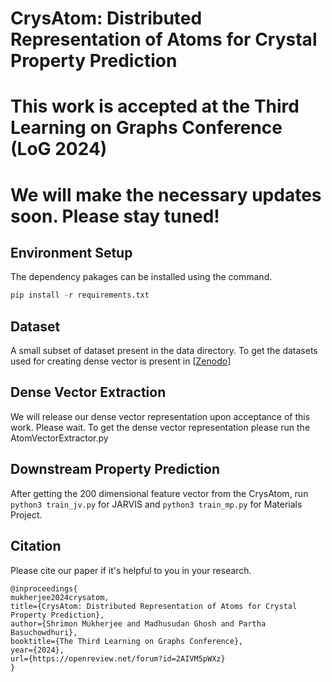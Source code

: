 # CrysAtom: Distributed Representation of Atoms for Crystal Property Prediction
# This work is accepted at the Third Learning on Graphs Conference (LoG 2024)
# We will make the necessary updates soon. Please stay tuned!
## Environment Setup
The dependency pakages can be installed using the command.
```python
pip install -r requirements.txt
```

## Dataset
A small subset of dataset present in the data directory. To get the datasets used for creating dense vector is present in [[Zenodo](https://zenodo.org/records/14242239?token=eyJhbGciOiJIUzUxMiJ9.eyJpZCI6IjA2NzVlMjVmLWM1ZWEtNDk4NC04ZmM5LTFkMWMzNjg0ZTRjMSIsImRhdGEiOnt9LCJyYW5kb20iOiIzYjdkNTFhMzFkYjc1ZWU3N2M2NGIzMmE4YWFiYjNlOSJ9.zG80nRXipzEdJ9MypJe2toA5UcvOmsZ1svlaKk-5qHtN937iHdOlKU1WeIBslatZFgXvCcNb7NrGRFIgPFXhBQ)]
## Dense Vector Extraction
We will release our dense vector representation upon acceptance of this work. Please wait.
To get the dense vector representation please run the AtomVectorExtractor.py

## Downstream Property Prediction
After getting the 200 dimensional feature vector from the CrysAtom, run ```python3 train_jv.py``` for JARVIS and ```python3 train_mp.py``` for Materials Project.

## Citation  <a name="cite"></a>
Please cite our paper if it's helpful to you in your research.

```bibtext
@inproceedings{
mukherjee2024crysatom,
title={CrysAtom: Distributed Representation of Atoms for Crystal Property Prediction},
author={Shrimon Mukherjee and Madhusudan Ghosh and Partha Basuchowdhuri},
booktitle={The Third Learning on Graphs Conference},
year={2024},
url={https://openreview.net/forum?id=2AIVM5pWXz}
}
```
